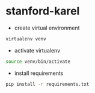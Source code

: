 # stanford-karel

- create virtual environment

```bash
virtualenv venv
```

- activate virtualenv

```bash
source venv/bin/activate
```

- install requirements

```bash
pip install -r requirements.txt
```
